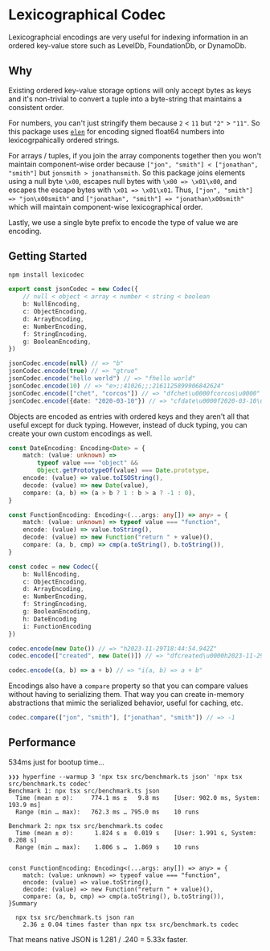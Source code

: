 # Lexicographical Codec

Lexicographcial encodings are very useful for indexing information in an ordered key-value store such as LevelDb, FoundationDb, or DynamoDb.

## Why

Existing ordered key-value storage options will only accept bytes as keys and it's non-trivial to convert a tuple into a byte-string that maintains a consistent order.

For numbers, you can't just stringify them because `2` < `11` but `"2"` > `"11"`. So this package uses [`elen`](https://www.npmjs.com/package/elen) for encoding signed float64 numbers into lexicogrpahically ordered strings.

For arrays / tuples, if you join the array components together then you won't maintain component-wise order because `["jon", "smith"] < ["jonathan", "smith"]` but `jonsmith > jonathansmith`. So this package joins elements using a null byte `\x00`, escapes null bytes with `\x00 => \x01\x00`, and escapes the escape bytes with `\x01 => \x01\x01`. Thus, `["jon", "smith"] => "jon\x00smith"` and `["jonathan", "smith"] => "jonathan\x00smith"` which will maintain component-wise lexicographical order.

Lastly, we use a single byte prefix to encode the type of value we are encoding.

## Getting Started

```sh
npm install lexicodec
```

```ts
export const jsonCodec = new Codec({
	// null < object < array < number < string < boolean
	b: NullEncoding,
	c: ObjectEncoding,
	d: ArrayEncoding,
	e: NumberEncoding,
	f: StringEncoding,
	g: BooleanEncoding,
})

jsonCodec.encode(null) // => "b"
jsonCodec.encode(true) // => "gtrue"
jsonCodec.encode("hello world") // => "fhello world"
jsonCodec.encode(10) // => "e>;;41026;;;2161125899906842624"
jsonCodec.encode(["chet", "corcos"]) // => "dfchet\u0000fcorcos\u0000"
jsonCodec.encode({date: "2020-03-10"}) // => "cfdate\u0000f2020-03-10\u0000"
```

Objects are encoded as entries with ordered keys and they aren't all that useful except for duck typing. However, instead of duck typing, you can create your own custom encodings as well.

```ts
const DateEncoding: Encoding<Date> = {
	match: (value: unknown) =>
		typeof value === "object" &&
		Object.getPrototypeOf(value) === Date.prototype,
	encode: (value) => value.toISOString(),
	decode: (value) => new Date(value),
	compare: (a, b) => (a > b ? 1 : b > a ? -1 : 0),
}

const FunctionEncoding: Encoding<(...args: any[]) => any> = {
	match: (value: unknown) => typeof value === "function",
	encode: (value) => value.toString(),
	decode: (value) => new Function("return " + value)(),
	compare: (a, b, cmp) => cmp(a.toString(), b.toString()),
}

const codec = new Codec({
	b: NullEncoding,
	c: ObjectEncoding,
	d: ArrayEncoding,
	e: NumberEncoding,
	f: StringEncoding,
	g: BooleanEncoding,
	h: DateEncoding
	i: FunctionEncoding
})

codec.encode(new Date()) // => "h2023-11-29T18:44:54.942Z"
codec.encode(["created", new Date()]) // => "dfcreated\u0000h2023-11-29T18:44:54.943Z\u0000"

codec.encode((a, b) => a + b) // => "i(a, b) => a + b"
```

Encodings also have a `compare` property so that you can compare values without having to serializing them. That way you can create in-memory abstractions that mimic the serialized behavior, useful for caching, etc.

```ts
codec.compare(["jon", "smith"], ["jonathan", "smith"]) // => -1
```

## Performance

534ms just for bootup time...

```
❯❯❯ hyperfine --warmup 3 'npx tsx src/benchmark.ts json' 'npx tsx src/benchmark.ts codec'
Benchmark 1: npx tsx src/benchmark.ts json
  Time (mean ± σ):     774.1 ms ±   9.8 ms    [User: 902.0 ms, System: 193.9 ms]
  Range (min … max):   762.3 ms … 795.0 ms    10 runs

Benchmark 2: npx tsx src/benchmark.ts codec
  Time (mean ± σ):      1.824 s ±  0.019 s    [User: 1.991 s, System: 0.208 s]
  Range (min … max):    1.806 s …  1.869 s    10 runs


const FunctionEncoding: Encoding<(...args: any[]) => any> = {
	match: (value: unknown) => typeof value === "function",
	encode: (value) => value.toString(),
	decode: (value) => new Function("return " + value)(),
	compare: (a, b, cmp) => cmp(a.toString(), b.toString()),
}Summary

  npx tsx src/benchmark.ts json ran
    2.36 ± 0.04 times faster than npx tsx src/benchmark.ts codec
```

That means native JSON is 1.281 / .240 = 5.33x faster.

